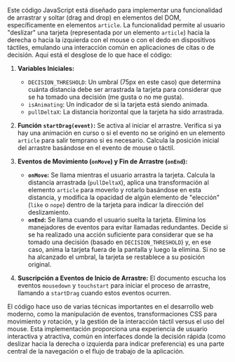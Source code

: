 Este código JavaScript está diseñado para implementar una funcionalidad de arrastrar y soltar (drag and drop) en elementos del DOM, específicamente en elementos `article`. La funcionalidad permite al usuario "deslizar" una tarjeta (representada por un elemento `article`) hacia la derecha o hacia la izquierda con el mouse o con el dedo en dispositivos táctiles, emulando una interacción común en aplicaciones de citas o de decisión. Aquí está el desglose de lo que hace el código:

1. **Variables Iniciales:**
   - `DECISION_THRESHOLD`: Un umbral (75px en este caso) que determina cuánta distancia debe ser arrastrada la tarjeta para considerar que se ha tomado una decisión (me gusta o no me gusta).
   - `isAnimating`: Un indicador de si la tarjeta está siendo animada.
   - `pullDeltaX`: La distancia horizontal que la tarjeta ha sido arrastrada.

2. **Función `startDrag(event)`:** Se activa al iniciar el arrastre. Verifica si ya hay una animación en curso o si el evento no se originó en un elemento `article` para salir temprano si es necesario. Calcula la posición inicial del arrastre basándose en el evento de mouse o táctil.

3. **Eventos de Movimiento (`onMove`) y Fin de Arrastre (`onEnd`):**
   - **`onMove`:** Se llama mientras el usuario arrastra la tarjeta. Calcula la distancia arrastrada (`pullDeltaX`), aplica una transformación al elemento `article` para moverlo y rotarlo basándose en esta distancia, y modifica la opacidad de algún elemento de "elección" (`like` o `nope`) dentro de la tarjeta para indicar la dirección del deslizamiento.
   - **`onEnd`:** Se llama cuando el usuario suelta la tarjeta. Elimina los manejadores de eventos para evitar llamadas redundantes. Decide si se ha realizado una acción suficiente para considerar que se ha tomado una decisión (basado en `DECISION_THRESHOLD`) y, en ese caso, anima la tarjeta fuera de la pantalla y luego la elimina. Si no se ha alcanzado el umbral, la tarjeta se restablece a su posición original.

4. **Suscripción a Eventos de Inicio de Arrastre:** El documento escucha los eventos `mousedown` y `touchstart` para iniciar el proceso de arrastre, llamando a `startDrag` cuando estos eventos ocurren.

El código hace uso de varias técnicas importantes en el desarrollo web moderno, como la manipulación de eventos, transformaciones CSS para movimiento y rotación, y la gestión de la interacción táctil versus el uso del mouse. Esta implementación proporciona una experiencia de usuario interactiva y atractiva, común en interfaces donde la decisión rápida (como deslizar hacia la derecha o izquierda para indicar preferencia) es una parte central de la navegación o el flujo de trabajo de la aplicación.